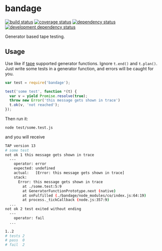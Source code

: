 # bandage
[![build status](https://secure.travis-ci.org/clux/bandage.svg)](http://travis-ci.org/clux/bandage)
[![coverage status](http://img.shields.io/coveralls/clux/bandage.svg)](https://coveralls.io/r/clux/bandage)
[![dependency status](https://david-dm.org/clux/bandage.svg)](https://david-dm.org/clux/bandage)
[![development dependency status](https://david-dm.org/clux/bandage/dev-status.svg)](https://david-dm.org/clux/bandage#info=devDependencies)

Generator based tape testing.

## Usage
Use like if [tape](https://npmjs.org/package/tape) supported generator functions. Ignore `t.end()` and `t.plan()`. Just write some tests in a generator function, and errors will be caught for you.

```js
var test = require('bandage');

test('some test', function *(t) {
  var v = yield Promise.resolve(true);
  throw new Error('this message gets shown in trace')
  t.ok(v, 'not reached');
});
```

Then run it:

```sh
node test/some.test.js
```

and you will receive

```sh
TAP version 13
# some test
not ok 1 this message gets shown in trace
  ---
    operator: error
    expected: undefined
    actual:   [Error: this message gets shown in trace]
    stack:
      Error: this message gets shown in trace
        at ./some.test:5:9
        at GeneratorFunctionPrototype.next (native)
        at onFulfilled (./bandage/node_modules/co/index.js:64:19)
        at process._tickCallback (node.js:357:9)
  ...
not ok 2 test exited without ending
  ---
    operator: fail
  ...

1..2
# tests 2
# pass  0
# fail  2

```
